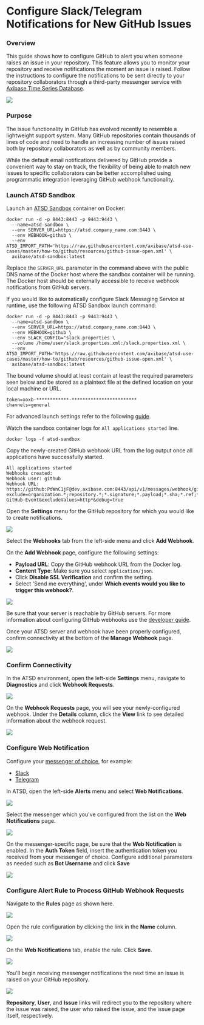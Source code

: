 # Configure Slack/Telegram Notifications for New GitHub Issues

### Overview

This guide shows how to configure GitHub to alert you when someone raises an issue in your repository. This feature allows you to monitor your repository and receive notifications the moment an issue is raised. Follow the instructions to configure the notifications to be sent directly to your repository collaborators through a third-party messenger service with [Axibase Time Series Database](https://axibase.com/products/axibase-time-series-database/).

![](images/workflow-1.png)

### Purpose

The issue functionality in GitHub has evolved recently to resemble a lightweight support system. Many GitHub repositories contain thousands of lines of code and need to handle an increasing number of issues raised both by repository collaborators as well as by community members. 

While the default email notifications delivered by GitHub provide a convenient way to stay on track, the flexibility of being able to match new issues to specific collaborators can be better accomplished using programmatic integration leveraging GitHub webhook functionality.

### Launch ATSD Sandbox

Launch an [ATSD Sandbox](https://github.com/axibase/dockers/tree/atsd-sandbox) container on Docker:

```
docker run -d -p 8443:8443 -p 9443:9443 \
  --name=atsd-sandbox \
  --env SERVER_URL=https://atsd.company_name.com:8443 \
  --env WEBHOOK=github \
  --env ATSD_IMPORT_PATH='https://raw.githubusercontent.com/axibase/atsd-use-cases/master/how-to/github/resources/github-issue-open.xml' \
  axibase/atsd-sandbox:latest
```

Replace the `SERVER_URL` parameter in the command above with the public DNS name of the Docker host where the sandbox container will be running. The Docker host should be externally accessible to receive webhook notifications from GitHub servers.

If you would like to automatically configure Slack Messaging Service at runtime, use the following ATSD Sandbox launch command:

```
docker run -d -p 8443:8443 -p 9443:9443 \
  --name=atsd-sandbox \
  --env SERVER_URL=https://atsd.company_name.com:8443 \
  --env WEBHOOK=github \
  --env SLACK_CONFIG="slack.properties \  
  --volume /home/user/slack.properties.xml:/slack.properties.xml \
  --env ATSD_IMPORT_PATH='https://raw.githubusercontent.com/axibase/atsd-use-cases/master/how-to/github/resources/github-issue-open.xml' \
  axibase/atsd-sandbox:latest
```

The bound volume should at least contain at least the required parameters seen below and be stored as a plaintext file at the defined location on your local machine or URL.

```
token=xoxb-************-************************
channels=general
```

For advanced launch settings refer to the following [guide](https://github.com/axibase/dockers/tree/atsd-sandbox).

Watch the sandbox container logs for `All applications started` line.

```
docker logs -f atsd-sandbox
```

Copy the newly-created GitHub webhook URL from the log output once all applications have successfully started.

```
All applications started
Webhooks created:
Webhook user: github
Webhook URL: https://github:PdWnC1jF@dev.axibase.com:8443/api/v1/messages/webhook/github?exclude=organization.*;repository.*;*.signature;*.payload;*.sha;*.ref;*_at;*.id&include=repository.name;repository.full_name&header.tag.event=X-GitHub-Event&excludeValues=http*&debug=true
```

Open the **Settings** menu for the GitHub repository for which you would like to create notifications.

![](images/repo-settings.png)

Select the **Webhooks** tab from the left-side menu and click **Add Webhook**.

On the **Add Webhook** page, configure the following settings:

* **Payload URL**: Copy the GitHub webhook URL from the Docker log. 
* **Content Type**: Make sure you select `application/json`.
* Click **Disable SSL Verification** and confirm the setting.
* Select 'Send me everything', under **Which events would you like to trigger this webhook?**. 

![](images/webhook-config.png)

Be sure that your server is reachable by GitHub servers. For more information about configuring GitHub webhooks use the [developer guide](https://developer.github.com/webhooks/configuring/). 

Once your ATSD server and webhook have been properly configured, confirm connectivity at the bottom of the **Manage Webhook** page.

![](images/recent-delivery.png)

### Confirm Connectivity

In the ATSD environment, open the left-side **Settings** menu, navigate to **Diagnostics** and click **Webhook Requests**.

![](images/webhook-diag.png)

On the **Webhook Requests** page, you will see your newly-configured webhook. Under the **Details** column, click the **View** link to see detailed information about the webhook request.

![](images/webhook-confirm.png)

### Configure Web Notification

Configure your [messenger of choice](https://github.com/axibase/atsd/blob/master/rule-engine/web-notifications.md#collaboration-services), for example:

* [Slack](https://github.com/axibase/atsd/blob/master/rule-engine/notifications/slack.md)
* [Telegram](https://github.com/axibase/atsd/blob/master/rule-engine/notifications/telegram.md)

In ATSD, open the left-side **Alerts** menu and select **Web Notifications**.

![](images/alerts-wn.png)

Select the messenger which you've configured from the list on the **Web Notifications** page.

![](images/wn-page.png)

On the messenger-specific page, be sure that the **Web Notification** is enabled. In the **Auth Token** field, insert the authentication token you received from your messenger of choice. Configure additional parameters as needed such as **Bot Username** and click **Save**

![](images/web-notifications.png)

### Configure Alert Rule to Process GitHub Webhook Requests

Navigate to the **Rules** page as shown here.

![](images/alerts-rules.png)

Open the rule configuration by clicking the link in the **Name** column.

![](images/open-issue-rule.png)

On the **Web Notifications** tab, enable the rule. Click **Save**.

![](images/wn-issue.png)

You'll begin receiving messenger notifications the next time an issue is raised on your GitHub repository.

![](images/slack_issue.png)

**Repository**, **User**, and **Issue** links will redirect you to the repository where the issue was raised, the user who raised the issue, and the issue page itself, respectively.
